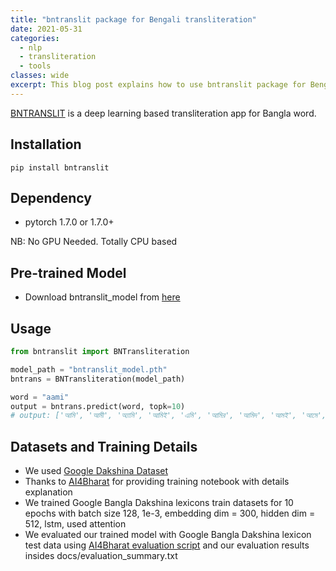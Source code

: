 ```yaml
---
title: "bntranslit package for Bengali transliteration"
date: 2021-05-31
categories:
  - nlp
  - transliteration
  - tools
classes: wide
excerpt: This blog post explains how to use bntranslit package for Bengali transliteration.
---
```


[BNTRANSLIT](https://github.com/sagorbrur/bntranslit) is a deep learning based transliteration app for Bangla word.

## Installation
```
pip install bntranslit
```

## Dependency
- pytorch 1.7.0 or 1.7.0+

NB: No GPU Needed. Totally CPU based

## Pre-trained Model
- Download bntranslit_model from [here](https://github.com/sagorbrur/bntranslit/raw/master/model/bntranslit_model.pth)

## Usage
```py
from bntranslit import BNTransliteration

model_path = "bntranslit_model.pth"
bntrans = BNTransliteration(model_path)

word = "aami"
output = bntrans.predict(word, topk=10)
# output: ['আমি', 'আমী', 'অ্যামি', 'আমিই', 'এমি', 'আমির', 'আমিদ', 'আমই', 'আমে', 'আমিতে']
```

## Datasets and Training Details
- We used [Google Dakshina Dataset](https://github.com/google-research-datasets/dakshina)
- Thanks to [AI4Bharat](https://github.com/AI4Bharat/IndianNLP-Transliteration) for providing training notebook with details explanation
- We trained Google Bangla Dakshina lexicons train datasets for 10 epochs with batch size 128, 1e-3, embedding dim = 300, hidden dim = 512, lstm, used attention
- We evaluated our trained model with Google Bangla Dakshina lexicon test data using [AI4Bharat evaluation script](https://raw.githubusercontent.com/AI4Bharat/IndianNLP-Transliteration/jgeob-dev/tools/accuracy_reporter/accuracy_news.py) and our evaluation results insides docs/evaluation_summary.txt
